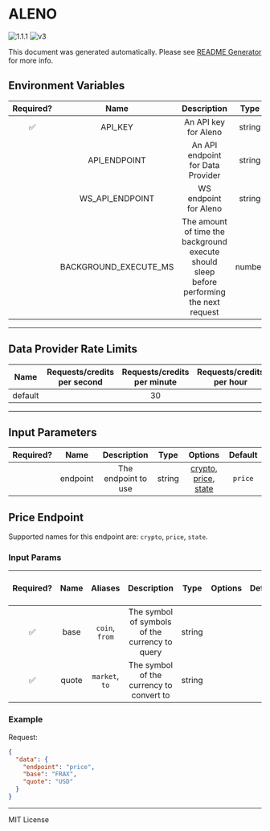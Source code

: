 # ALENO

![1.1.1](https://img.shields.io/github/package-json/v/smartcontractkit/external-adapters-js?filename=packages/sources/aleno/package.json) ![v3](https://img.shields.io/badge/framework%20version-v3-blueviolet)

This document was generated automatically. Please see [README Generator](../../scripts#readme-generator) for more info.

## Environment Variables

| Required? |         Name          |                                        Description                                        |  Type  | Options |              Default              |
| :-------: | :-------------------: | :---------------------------------------------------------------------------------------: | :----: | :-----: | :-------------------------------: |
|    ✅     |        API_KEY        |                                   An API key for Aleno                                    | string |         |                                   |
|           |     API_ENDPOINT      |                             An API endpoint for Data Provider                             | string |         |  `https://state-price.aleno.ai`   |
|           |    WS_API_ENDPOINT    |                                   WS endpoint for Aleno                                   | string |         | `https://ws-state-price.aleno.ai` |
|           | BACKGROUND_EXECUTE_MS | The amount of time the background execute should sleep before performing the next request | number |         |              `10000`              |

---

## Data Provider Rate Limits

|  Name   | Requests/credits per second | Requests/credits per minute | Requests/credits per hour | Note |
| :-----: | :-------------------------: | :-------------------------: | :-----------------------: | :--: |
| default |                             |             30              |                           |      |

---

## Input Parameters

| Required? |   Name   |     Description     |  Type  |                                    Options                                    | Default |
| :-------: | :------: | :-----------------: | :----: | :---------------------------------------------------------------------------: | :-----: |
|           | endpoint | The endpoint to use | string | [crypto](#price-endpoint), [price](#price-endpoint), [state](#price-endpoint) | `price` |

## Price Endpoint

Supported names for this endpoint are: `crypto`, `price`, `state`.

### Input Params

| Required? | Name  |    Aliases     |                  Description                   |  Type  | Options | Default | Depends On | Not Valid With |
| :-------: | :---: | :------------: | :--------------------------------------------: | :----: | :-----: | :-----: | :--------: | :------------: |
|    ✅     | base  | `coin`, `from` | The symbol of symbols of the currency to query | string |         |         |            |                |
|    ✅     | quote | `market`, `to` |    The symbol of the currency to convert to    | string |         |         |            |                |

### Example

Request:

```json
{
  "data": {
    "endpoint": "price",
    "base": "FRAX",
    "quote": "USD"
  }
}
```

---

MIT License
